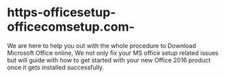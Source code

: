 # https-officesetup-officecomsetup.com-
We are here to help you out with the whole procedure to Download Microsoft Office online, We not only fix your MS office setup related issues but will guide with how to get started with your new Office 2016 product once it gets installed successfully. 
